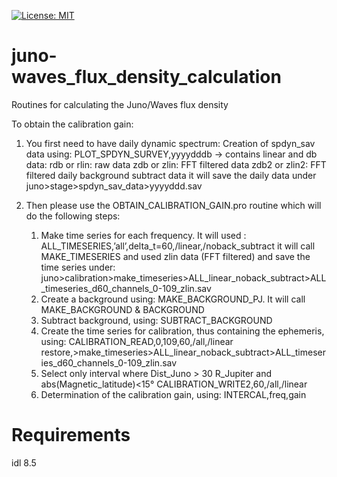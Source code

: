 [![License: MIT](https://img.shields.io/badge/License-MIT-yellow.svg)](https://opensource.org/licenses/MIT)

# juno-waves_flux_density_calculation
Routines for calculating the Juno/Waves flux density


To obtain the calibration gain:
1) You first need to have daily dynamic spectrum:
	Creation of spdyn_sav data using:
	PLOT_SPDYN_SURVEY,yyyydddb
		-> contains linear and db data: 	rdb or rlin: raw data
								zdb or zlin: FFT filtered data
								zdb2 or zlin2: FFT filtered daily background subtract data
	it will save the daily data under juno>stage>spdyn_sav_data>yyyyddd.sav


2) Then please use the OBTAIN_CALIBRATION_GAIN.pro routine which will do the following steps: 
	1) Make time series for each frequency. It will used :
		ALL_TIMESERIES,’all’,delta_t=60,/linear,/noback_subtract
		it will call MAKE_TIMESERIES and used zlin data (FFT filtered)
		and save the time series under:
			juno>calibration>make_timeseries>ALL_linear_noback_subtract>ALL_timeseries_d60_channels_0-109_zlin.sav
	2) Create a background using:
		MAKE_BACKGROUND_PJ. It will call MAKE_BACKGROUND & BACKGROUND
	3) Subtract background, using:
		SUBTRACT_BACKGROUND
	4) Create the time series for calibration, thus containing the ephemeris, using:
		CALIBRATION_READ,0,109,60,/all,/linear
			restore,>make_timeseries>ALL_linear_noback_subtract>ALL_timeseries_d60_channels_0-109_zlin.sav
	5) Select only interval where Dist_Juno > 30 R_Jupiter and abs(Magnetic_latitude)<15°
		CALIBRATION_WRITE2,60,/all,/linear
	6) Determination of the calibration gain, using:
		INTERCAL,freq,gain
# Requirements

idl 8.5

